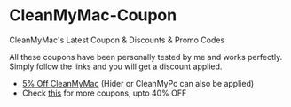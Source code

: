 # CleanMyMac-Coupon
CleanMyMac's Latest Coupon &amp; Discounts &amp; Promo Codes

All these coupons have been personally tested by me and works perfectly. Simply follow the links and you will get a discount applied.
* [5% Off CleanMyMac](http://macpaw.com/store/cleanmymac?coupon=VALID24HOURS) (Hider or CleanMyPc can also be applied)
* Check [this](http://couponhacks.org/cleanmymac-3-macpaw-coupon-discount-license) for more coupons, upto 40% OFF
